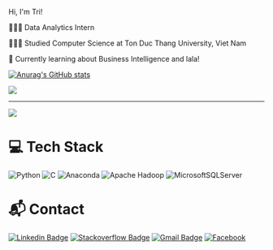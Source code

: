 Hi, I'm Tri!

👩🏻‍💻 Data Analytics Intern

👩🏻‍🎓 Studied Computer Science at Ton Duc Thang University, Viet Nam

💭 Currently learning about Business Intelligence and lala!

[![Anurag's GitHub stats](https://github-readme-stats.vercel.app/api?username=GreenNice&show_icons=true&theme=radical)](https://github.com/GreenNice/github-readme-stats)

![](https://github-readme-stats-git-masterrstaa-rickstaa.vercel.app/api/top-langs/?username=GreenNice&theme=dark&hide_border=false&layout=compact)
  
---
[![](https://visitcount.itsvg.in/api?id=yoru-is-baam&icon=7&color=9)](https://visitcount.itsvg.in)


# 💻 Tech Stack
<!-- Badges from https://github.com/Ileriayo/markdown-badges -->

![Python](https://img.shields.io/badge/python-3670A0?style=for-the-badge&logo=python&logoColor=ffdd54)
![C](https://img.shields.io/badge/c-%2300599C.svg?style=for-the-badge&logo=c&logoColor=white)
![Anaconda](https://img.shields.io/badge/Anaconda-%2344A833.svg?style=for-the-badge&logo=anaconda&logoColor=white)
![Apache Hadoop](https://img.shields.io/badge/Apache%20Hadoop-66CCFF?style=for-the-badge&logo=apachehadoop&logoColor=black)
![MicrosoftSQLServer](https://img.shields.io/badge/Microsoft%20SQL%20Server-CC2927?style=for-the-badge&logo=microsoft%20sql%20server&logoColor=white)

# 📬 Contact

[![Linkedin Badge](https://img.shields.io/badge/-LinkedIn-blue?style=flat-square&logo=Linkedin&logoColor=white&link=https://www.linkedin.com/in/tran-le-minh-tri-2547782a1/)](https://www.linkedin.com/in/tran-le-minh-tri-2547782a1/)
[![Stackoverflow Badge](https://img.shields.io/badge/-Stack%20overflow-FE7A16?style=flat-square&logo=stack-overflow&logoColor=white&link=https://stackoverflow.com/users/11534375/hemanth-kollipara)](https://stackoverflow.com/users/28246642/tr%c3%ad-tr%e1%ba%a7n-l%c3%aa-minh)
[![Gmail Badge](https://img.shields.io/badge/-Gmail-d14836?style=flat-square&logo=Gmail&logoColor=white&link=mailto:tranleminhtri832@gmail.com)](mailto:tranleminhtri832@gmail.com)
[![Facebook](https://img.shields.io/badge/Facebook-%231877F2.svg?logo=Facebook&logoColor=white&style=flat-square)](https://www.facebook.com/pumons/)


